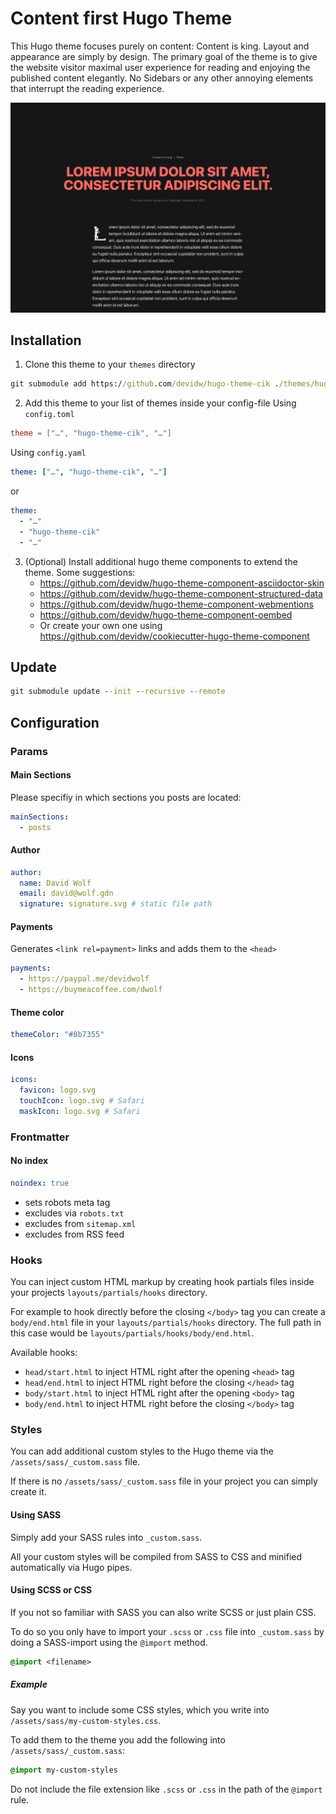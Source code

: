 # Content first Hugo Theme

This Hugo theme focuses purely on content: Content is king. Layout and appearance are simply by design. The primary goal of the theme is to give the website visitor maximal user experience for reading and enjoying the published content elegantly. No Sidebars or any other annoying elements that interrupt the reading experience.

![Screenshot](./images/screenshot.png)

## Installation

<!--
1. Install dependencies: The theme makes use of the following theme components, please follow the instructions of the projects `README.adoc` files:
   1. [Hugo Theme Component: Asciidoctor Skin](https://github.com/devidw/hugo-theme-component-asciidoctor-skin)
-->

1. Clone this theme to your `themes` directory

```cmd
git submodule add https://github.com/devidw/hugo-theme-cik ./themes/hugo-theme-cik
```

2. Add this theme to your list of themes inside your config-file
   Using `config.toml`

```toml
theme = ["…", "hugo-theme-cik", "…"]
```

Using `config.yaml`

```yaml
theme: ["…", "hugo-theme-cik", "…"]
```

or

```yaml
theme:
  - "…"
  - "hugo-theme-cik"
  - "…"
```

3. (Optional) Install additional hugo theme components to extend the theme. Some suggestions:
   * https://github.com/devidw/hugo-theme-component-asciidoctor-skin
   * https://github.com/devidw/hugo-theme-component-structured-data
   * https://github.com/devidw/hugo-theme-component-webmentions
   * https://github.com/devidw/hugo-theme-component-oembed
   * Or create your own one using https://github.com/devidw/cookiecutter-hugo-theme-component

## Update

```cmd
git submodule update --init --recursive --remote
```

## Configuration

### Params

#### Main Sections

Please specifiy in which sections you posts are located:

```yaml
mainSections:
  - posts
```

#### Author

```yaml
author:
  name: David Wolf
  email: david@wolf.gdn
  signature: signature.svg # static file path
```

#### Payments

Generates `<link rel=payment>` links and adds them to the `<head>`

```yaml
payments:
  - https://paypal.me/devidwolf
  - https://buymeacoffee.com/dwolf
```

#### Theme color

```yaml
themeColor: "#8b7355"
```

#### Icons

```yaml
icons:
  favicon: logo.svg
  touchIcon: logo.svg # Safari
  maskIcon: logo.svg # Safari
```

### Frontmatter

#### No index

```yaml
noindex: true
```

- sets robots meta tag
- excludes via `robots.txt`
- excludes from `sitemap.xml`
- excludes from RSS feed

<!-- #### Math
```yaml
math: true
```

* Enables [KaTeX](https://katex.org) math rendering for the given page -->


### Hooks

You can inject custom HTML markup by creating hook partials files inside your projects `layouts/partials/hooks` directory.

For example to hook directly before the closing `</body>` tag you can create a `body/end.html` file in your `layouts/partials/hooks` directory. The full path in this case would be `layouts/partials/hooks/body/end.html`.

Available hooks:

* `head/start.html` to inject HTML right after the opening `<head>` tag
* `head/end.html` to inject HTML right before the closing `</head>` tag
* `body/start.html` to inject HTML right after the opening `<body>` tag
* `body/end.html` to inject HTML right before the closing `</body>` tag


### Styles

You can add additional custom styles to the Hugo theme via the `/assets/sass/_custom.sass` file.

If there is no `/assets/sass/_custom.sass` file in your project you can simply create it.

#### Using SASS

Simply add your SASS rules into `_custom.sass`.

All your custom styles will be compiled from SASS to CSS and minified automatically via Hugo pipes.

#### Using SCSS or CSS

If you not so familiar with SASS you can also write SCSS or just plain CSS.

To do so you only have to import your `.scss` or `.css` file into `_custom.sass` by doing a SASS-import using the `@import` method.

```sass
@import <filename>
```

##### Example

Say you want to include some CSS styles, which you write into `/assets/sass/my-custom-styles.css`.

To add them to the theme you add the following into `/assets/sass/_custom.sass`:

```sass
@import my-custom-styles
```

Do not include the file extension like `.scss` or `.css` in the path of the `@import` rule.
